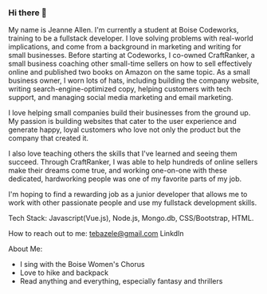 ### Hi there 👋
My name is Jeanne Allen. I'm currently a student at Boise Codeworks, training to be a fullstack developer. I love solving problems with real-world implications, and come from a background in marketing and writing for small businesses. Before starting at Codeworks, I co-owned CraftRanker, a small business coaching other small-time sellers on how to sell effectively online and published two books on Amazon on the same topic. As a small business owner, I worn lots of hats, including building the company website, writing search-engine-optimized copy, helping customers with tech support, and managing social media marketing and email marketing. 

I love helping small companies build their businesses from the ground up. My passion is building websites that cater to the user experience and generate happy, loyal customers who love not only the product but the company that created it. 

I also love teaching others the skills that I've learned and seeing them succeed. Through CraftRanker, I was able to help hundreds of online sellers make their dreams come true, and working one-on-one with these dedicated, hardworking people was one of my favorite parts of my job. 

I'm hoping to find a rewarding job as a junior developer that allows me to work with other passionate people and use my fullstack development skills. 

Tech Stack: Javascript(Vue.js), Node.js, Mongo.db, CSS/Bootstrap, HTML.

How to reach out to me: 
tebazele@gmail.com
LinkdIn


About Me: 
- I sing with the Boise Women's Chorus
- Love to hike and backpack
- Read anything and everything, especially fantasy and thrillers


<!--
**tebazele/tebazele** is a ✨ _special_ ✨ repository because its `README.md` (this file) appears on your GitHub profile.

Here are some ideas to get you started:

- 🔭 I’m currently working on ...
- 🌱 I’m currently learning ...
- 👯 I’m looking to collaborate on ...
- 🤔 I’m looking for help with ...
- 💬 Ask me about ...
- 📫 How to reach me: ...
- 😄 Pronouns: ...
- ⚡ Fun fact: ...
-->
